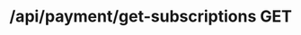 #  /api/payment/get-subscriptions GET

<api-endpoint openapi-path="../../specifications/swagger.json" method="GET" endpoint="/api/payment/get-subscriptions"/>